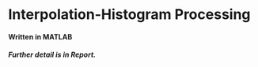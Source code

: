 # Interpolation-Histogram Processing
 
 #### Written in MATLAB
 
 ##### Further detail is in Report.
